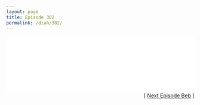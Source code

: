 ```yaml
---
layout: page
title: Episode 302
permalink: /diah/302/
---
```


<iframe allowfullscreen="true" frameborder="0" style="width:100%;" marginheight="0" marginwidth="0" mozallowfullscreen="true" scrolling="NO" src="//gdriveplayer.us/embed2.php?link=hkAXJTS1zKJ4G73LcZ03gAGNmWhwC1Sgq554AWCIlFWdH9Tq0H8ilXQLkEnhYHQPjzueSS0MlSmyCoxI2iiSU%252BM2i7CTUIuOcahxA0g%252F9fYB8Z%252FJzH2d01aWG7k3GDwrP7caBFizx3LvqpmGUlOtMvc4tRuvd8Q0IRcfy3rI4V8KpibIBvz%252BpOXZI8Qq56zx58zWLS7SyYwr0LNPxNcMsC&amp;no_adult=yes" webkitallowfullscreen="true"></iframe>

<div align="right">[ <a href="/diah/303/">Next Episode Beb</a> ]</div>

